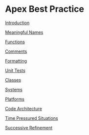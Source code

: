 # Apex Best Practice

[Introduction](./introduction.md)

[Meaningful Names](./meaningful_names.md)

[Functions]()

[Comments]()

[Formatting]()

[Unit Tests]()

[Classes]()

[Systems]()

[Platforms]()

[Code Architecture](./architecture.md)

[Time Pressured Situations]()

[Successive Refinement]()
